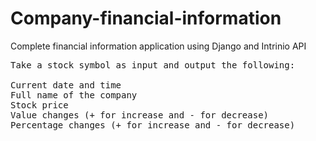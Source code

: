 # Company-financial-information
Complete financial information application using Django and Intrinio API

<pre>
Take a stock symbol as input and output the following:

Current date and time
Full name of the company
Stock price
Value changes (+ for increase and - for decrease)
Percentage changes (+ for increase and - for decrease)
</pre>
